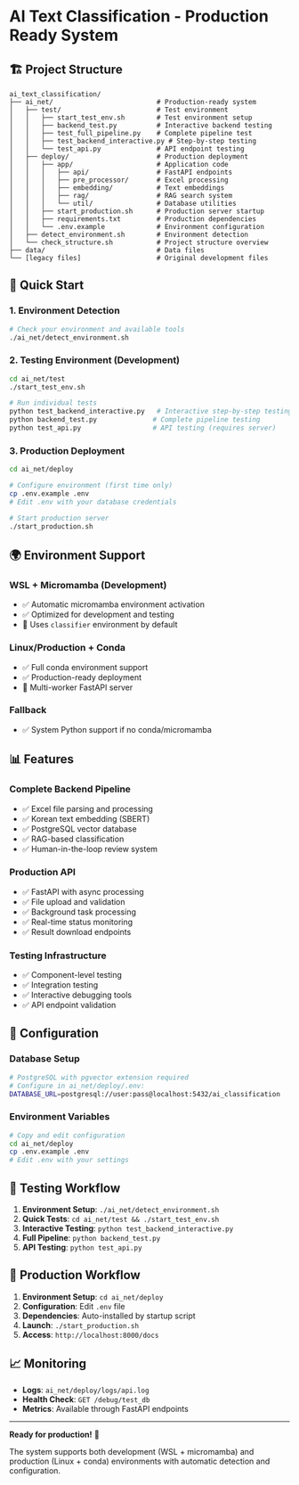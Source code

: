 # AI Text Classification - Production Ready System

## 🏗️ Project Structure

```
ai_text_classification/
├── ai_net/                          # Production-ready system
│   ├── test/                        # Test environment
│   │   ├── start_test_env.sh        # Test environment setup
│   │   ├── backend_test.py          # Interactive backend testing
│   │   ├── test_full_pipeline.py    # Complete pipeline test
│   │   ├── test_backend_interactive.py # Step-by-step testing
│   │   └── test_api.py              # API endpoint testing
│   ├── deploy/                      # Production deployment
│   │   ├── app/                     # Application code
│   │   │   ├── api/                 # FastAPI endpoints
│   │   │   ├── pre_processor/       # Excel processing
│   │   │   ├── embedding/           # Text embeddings
│   │   │   ├── rag/                 # RAG search system
│   │   │   └── util/                # Database utilities
│   │   ├── start_production.sh      # Production server startup
│   │   ├── requirements.txt         # Production dependencies
│   │   └── .env.example             # Environment configuration
│   ├── detect_environment.sh        # Environment detection
│   └── check_structure.sh           # Project structure overview
├── data/                            # Data files
└── [legacy files]                   # Original development files
```

## 🚀 Quick Start

### 1. **Environment Detection**
```bash
# Check your environment and available tools
./ai_net/detect_environment.sh
```

### 2. **Testing Environment (Development)**
```bash
cd ai_net/test
./start_test_env.sh

# Run individual tests
python test_backend_interactive.py   # Interactive step-by-step testing
python backend_test.py              # Complete pipeline testing
python test_api.py                  # API testing (requires server)
```

### 3. **Production Deployment**
```bash
cd ai_net/deploy

# Configure environment (first time only)
cp .env.example .env
# Edit .env with your database credentials

# Start production server
./start_production.sh
```

## 🌍 Environment Support

### **WSL + Micromamba** (Development)
- ✅ Automatic micromamba environment activation
- ✅ Optimized for development and testing
- 🔧 Uses `classifier` environment by default

### **Linux/Production + Conda**
- ✅ Full conda environment support
- ✅ Production-ready deployment
- 🔧 Multi-worker FastAPI server

### **Fallback**
- ✅ System Python support if no conda/micromamba

## 📊 Features

### **Complete Backend Pipeline**
- ✅ Excel file parsing and processing
- ✅ Korean text embedding (SBERT)
- ✅ PostgreSQL vector database
- ✅ RAG-based classification
- ✅ Human-in-the-loop review system

### **Production API**
- ✅ FastAPI with async processing
- ✅ File upload and validation
- ✅ Background task processing
- ✅ Real-time status monitoring
- ✅ Result download endpoints

### **Testing Infrastructure**
- ✅ Component-level testing
- ✅ Integration testing
- ✅ Interactive debugging tools
- ✅ API endpoint validation

## 🔧 Configuration

### **Database Setup**
```bash
# PostgreSQL with pgvector extension required
# Configure in ai_net/deploy/.env:
DATABASE_URL=postgresql://user:pass@localhost:5432/ai_classification
```

### **Environment Variables**
```bash
# Copy and edit configuration
cd ai_net/deploy
cp .env.example .env
# Edit .env with your settings
```

## 🧪 Testing Workflow

1. **Environment Setup**: `./ai_net/detect_environment.sh`
2. **Quick Tests**: `cd ai_net/test && ./start_test_env.sh`
3. **Interactive Testing**: `python test_backend_interactive.py`
4. **Full Pipeline**: `python backend_test.py`
5. **API Testing**: `python test_api.py`

## 🚀 Production Workflow

1. **Environment Setup**: `cd ai_net/deploy`
2. **Configuration**: Edit `.env` file
3. **Dependencies**: Auto-installed by startup script
4. **Launch**: `./start_production.sh`
5. **Access**: `http://localhost:8000/docs`

## 📈 Monitoring

- **Logs**: `ai_net/deploy/logs/api.log`
- **Health Check**: `GET /debug/test_db`
- **Metrics**: Available through FastAPI endpoints

---

**Ready for production!** 🎉

The system supports both development (WSL + micromamba) and production (Linux + conda) environments with automatic detection and configuration.
